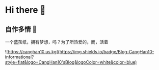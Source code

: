 # **Hi there 👋**

## 自作多情 🥴

一个蓝孩纸，拥有梦想，吗？为了所热爱的，而，活着


![https://canghan10.us.kg](https://img.shields.io/badge/Blog-CangHan10-informational?style=flat&logo=CangHan10'sBlog&logoColor=white&color=blue)